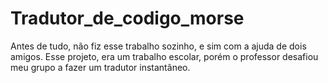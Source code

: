 # Tradutor_de_codigo_morse
Antes de tudo, não fiz esse trabalho sozinho, e sim com a ajuda de dois amigos.
Esse projeto, era um trabalho escolar, porém o professor desafiou meu grupo a fazer um tradutor instantâneo.
